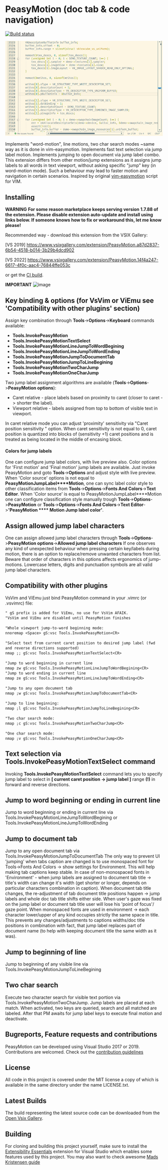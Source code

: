 PeasyMotion (doc tab & code navigation)
===
[![Build status](https://ci.appveyor.com/api/projects/status/dm1x4gin96pp9oy2/branch/master?svg=true)](https://ci.appveyor.com/project/msomeone/peasymotion/branch/master)

![Animated demonstration](preview.gif)

Implements "word-motion", line motions, two char search modes ~same way as it is done in vim-easymotion.
Implements fast text selection via jump label motion.
Implements jumping to open document via jump label combo.
This extension differs from other motion/jump extensions as it assigns jump labels to all words in text viewport, without asking specific "jump" key (in word-motion mode).
Such a behaviour may lead to faster motion and navigation in certain scenarios.
Inspired by original [vim-easymotion](https://github.com/easymotion/vim-easymotion) script for VIM.

## Installing
**WARNING** **For some reason marketplace keeps serving version 1.7.88 of the extension. Please disable extension auto-update and install using links below. If someone knows how to fix or workaround this, let me know please!**

Recommended way - download this extension from the VSIX Gallery:

[VS 2019] https://www.vsixgallery.com/extension/PeasyMotion.a87d2837-6b54-4518-b014-3b29b4dcd902

[VS 2022] https://www.vsixgallery.com/extension/PeasyMotion.14f4a247-6617-4f0c-aac4-76844ffe053c

or get the [CI build](https://ci.appveyor.com/project/msomeone/peasymotion).

**IMPORTANT**
![image](https://github.com/msomeone/PeasyMotion/assets/783812/8ee4c01d-616c-4f63-b5ad-ada809a30181)

## Key binding & options (for VsVim or ViEmu see 'Compatibility with other plugins' section)
Assign key combination through **Tools**->**Options**->**Keyboard** 
commands available: 
* **Tools.InvokePeasyMotion**
* **Tools.InvokePeasyMotionTextSelect**
* **Tools.InvokePeasyMotionLineJumpToWordBegining**
* **Tools.InvokePeasyMotionLineJumpToWordEnding**
* **Tools.InvokePeasyMotionJumpToDocumentTab**
* **Tools.InvokePeasyMotionJumpToLineBegining**
* **Tools.InvokePeasyMotionTwoCharJump**
* **Tools.InvokePeasyMotionOneCharJump**

Two jump label assignment algorithms are available (**Tools**->**Options**->**PeasyMotion options**):
* Caret relative - place labels based on proximity to caret (closer to caret -> shorter the label).
* Viewport relative - labels assigned from top to bottom of visible text in viewport. 

In caret relative mode you can adjust 'proximity' sensitivity  via "Caret position sensitivity " option.
When caret sensitivity  is not equal to 0, caret position is quantized into blocks of (sensitivity +1) caret positions and is treated as being located in the middle of encasing block.

#### **Colors** for jump labels
One can configure jump label colors, with live preview also. Color options for 'First motion' and 'Final motion' jump labels are available.
Just invoke PeasyMotion and goto **Tools**->**Options** and adjust style with live preview.
When 'Color source' options is not equal to **PeasyMotionJumpLabel****Motion**, one can sync label color style to other classification items from **Tools**->**Options**->**Fonts And Colors**->**Text Editor**.
When 'Color source' is equal to PeasyMotionJumpLabel****Motion one can configure classification style manually trough **Tools**->**Options**->**PeasyMotion** or **Tools**->**Options**->**Fonts And Colors**->**Text Editor**->**'PeasyMotion **** Motion Jump label color'**.

## Assign allowed jump label characters 
One can assign allowed jump label characters through **Tools**->**Options**->**PeasyMotion options**->**Allowed jump label characters**
If one observes any kind of unexpected behaviour when pressing certain key/labels during motion, there is an option to replace/remove unwanted characters from list. Beware that order of characters in this options affects ergonomics of jump-motions. Lowercase letters, digits and punctuation symbols are all valid jump label characters.

## Compatibility with other plugins
VsVim and ViEmu
just bind PeasyMotion command in your .vimrc (or .vsvimrc) file:
```vimscript
" gS prefix is added for ViEmu, no use for VsVim AFAIK.
"VsVim and ViEmu are disabled until PeasyMotion finishes

"Whole viewport jump-to-word beginning mode:
nnoremap <Space> gS:vsc Tools.InvokePeasyMotion<CR>

"Select text from current caret position to desired jump label (fwd and reverse directions supported)
nmap ;; gS:vsc Tools.InvokePeasyMotionTextSelect<CR>

"Jump to word beginning in current line
nmap zw gS:vsc Tools.InvokePeasyMotionLineJumpToWordBegining<CR>
"Jump to word ending in current line
nmap ze gS:vsc Tools.InvokePeasyMotionLineJumpToWordEnding<CR>

"Jump to any open document tab
nmap ;w gS:vsc Tools.InvokePeasyMotionJumpToDocumentTab<CR>

"Jump to line beginning:
nmap ;l gS:vsc Tools.InvokePeasyMotionJumpToLineBegining<CR>

"Two char search mode:
nmap ;c gS:vsc Tools.InvokePeasyMotionTwoCharJump<CR>

"One char search mode:
nmap ;v gS:vsc Tools.InvokePeasyMotionOneCharJump<CR>

```
## Text selection via Tools.InvokePeasyMotionTextSelect command
Invoking **Tools.InvokePeasyMotionTextSelect** command lets you to specify jump label to select in **[ current caret position -> jump label ]** range **(!)** in forward and reverse directions.

## Jump to word beginning or ending in current line
Jump to word beginning  or ending in current line via Tools.InvokePeasyMotionLineJumpToWordBegining or Tools.InvokePeasyMotionLineJumpToWordEnding

## Jump to document tab
Jump to any open document tab via Tools.InvokePeasyMotionJumpToDocumentTab
The only way to prevent UI 'jumping' when tabs caption are changed is to use monospaced font for Tools->Fonts And Colors -> show settings for Environment. This will help making tab captions keep stable.
In case of non-monospaced fonts in 'Environment' - when jump labels are assigned to document tab title -> title's width can change it's width (get shorter or longer, depends on particular characters combination in caption). When document tab title changes, the re-adjustment of tab document title positions happen -> jump labels and whole doc tab title shifts either side. When user's gaze was fixed on the jump label or document tab title user will lose his 'point of focus'/ gaze point.
When monospaced fonts are used in environment -> each character lower/upper of any kind occupies strictly the same space in title. This prevents any changes/adjustments to captions widths/doc title positions in combination with fact, that jump label replaces part of document name (to help with keeping document title the same width as it was).

## Jump to beginning of line
Jump to beginning of any visible line via Tools.InvokePeasyMotionJumpToLineBegining

## Two char search
Execute two character search for visible text portion via Tools.InvokePeasyMotionTwoCharJump. Jump labels are placed at each match.
When activated, two keys are queried, search and all matched are labeled. After that PM awaits for jump label keys to execute final motion and deactivate.

## Bugreports, Feature requests and contributions
PeasyMotion can be developed using Visual Studio 2017 or 2019. Contributions are welcomed.
Check out the [contribution guidelines](CONTRIBUTING.md)

## License
All code in this project is covered under the MIT license a copy of which 
is available in the same directory under the name LICENSE.txt.

## Latest Builds
The build representing the latest source code can be downloaded from the
[Open Vsix Gallery](http://vsixgallery.com/extension/PeasyMotion.a87d2837-6b54-4518-b014-3b29b4dcd902/).

## Building
For cloning and building this project yourself, make sure
to install the
[Extensibility Essentials](https://marketplace.visualstudio.com/items?itemName=MadsKristensen.ExtensibilityEssentials)
extension for Visual Studio which enables some features
used by this project.
You may also want to check awesome [Mads Kristensen guide](https://devblogs.microsoft.com/visualstudio/getting-started-writing-visual-studio-extensions/) 
